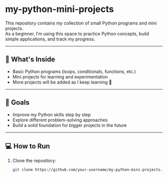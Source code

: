 # my-python-mini-projects

This repository contains my collection of small Python programs and mini projects.  
As a beginner, I’m using this space to practice Python concepts, build simple applications, and track my progress.  

---

## 📂 What's Inside
- Basic Python programs (loops, conditionals, functions, etc.)
- Mini projects for learning and experimentation
- More projects will be added as I keep learning 🚀

---

## 🎯 Goals
- Improve my Python skills step by step
- Explore different problem-solving approaches
- Build a solid foundation for bigger projects in the future

---

## 💻 How to Run
1. Clone the repository:
   ```bash
   git clone https://github.com/your-username/my-python-mini-projects.git
